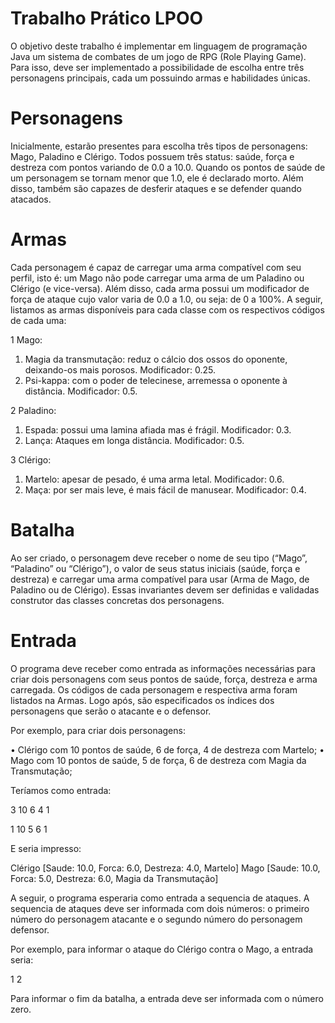 # Trabalho Prático LPOO

O objetivo deste trabalho é implementar em linguagem de programação Java um sistema de combates de um jogo de RPG (Role Playing Game). Para isso, deve ser implementado a possibilidade de escolha entre três personagens principais, cada um possuindo armas e habilidades únicas.

# Personagens
Inicialmente, estarão presentes para escolha três tipos de personagens: Mago, Paladino e Clérigo. Todos possuem três status: saúde, força e destreza com pontos variando de 0.0 a 10.0. Quando os pontos de saúde de um personagem se tornam menor que 1.0, ele é declarado morto. Além disso, também são capazes de desferir ataques e se defender quando atacados.

# Armas
Cada personagem é capaz de carregar uma arma compatível com seu perfil, isto é: um Mago não pode carregar uma arma de um Paladino ou Clérigo (e vice-versa). Além disso, cada arma possui um modificador de força de ataque cujo valor varia de 0.0 a 1.0, ou seja: de 0 a 100%. A seguir, listamos as armas disponíveis para cada classe com os respectivos códigos de cada uma:

1  Mago:
  1. Magia da transmutação: reduz o cálcio dos ossos do oponente, deixando-os mais porosos. Modificador: 0.25.
  2. Psi-kappa: com o poder de telecinese, arremessa o oponente à distância. Modificador: 0.5.

2  Paladino:
  1. Espada: possui uma lamina afiada mas é frágil. Modificador: 0.3.
  2. Lança: Ataques em longa distância. Modificador: 0.5.

3  Clérigo:
  1. Martelo: apesar de pesado, é uma arma letal. Modificador: 0.6.
  2. Maça: por ser mais leve, é mais fácil de manusear. Modificador: 0.4.

# Batalha
Ao ser criado, o personagem deve receber o nome de seu tipo (“Mago”, “Paladino” ou “Clérigo”), o valor de seus status iniciais (saúde, força e destreza) e carregar uma arma compatível para usar (Arma de Mago, de Paladino ou de Clérigo). Essas invariantes devem ser definidas e validadas construtor das classes concretas dos personagens.

# Entrada
O programa deve receber como entrada as informações necessárias para criar dois personagens com seus pontos de saúde, força, destreza e arma carregada. Os códigos de cada personagem e respectiva arma foram listados na Armas. Logo após, são especificados os índices dos personagens que serão o atacante e o defensor.

Por exemplo, para criar dois personagens:

• Clérigo com 10 pontos de saúde, 6 de força, 4 de destreza com Martelo;
• Mago com 10 pontos de saúde, 5 de força, 6 de destreza com Magia da Transmutação;

Teríamos como entrada:

3 10 6 4 1

1 10 5 6 1

E seria impresso:

Clérigo [Saude: 10.0, Forca: 6.0, Destreza: 4.0, Martelo]
Mago [Saude: 10.0, Forca: 5.0, Destreza: 6.0, Magia da Transmutação]

A seguir, o programa esperaria como entrada a sequencia de ataques. A sequencia de ataques deve ser informada com dois números: o primeiro número do personagem atacante e o segundo número do personagem defensor.

Por exemplo, para informar o ataque do Clérigo contra o Mago, a entrada seria:

1 2

Para informar o fim da batalha, a entrada deve ser informada com o número zero.
